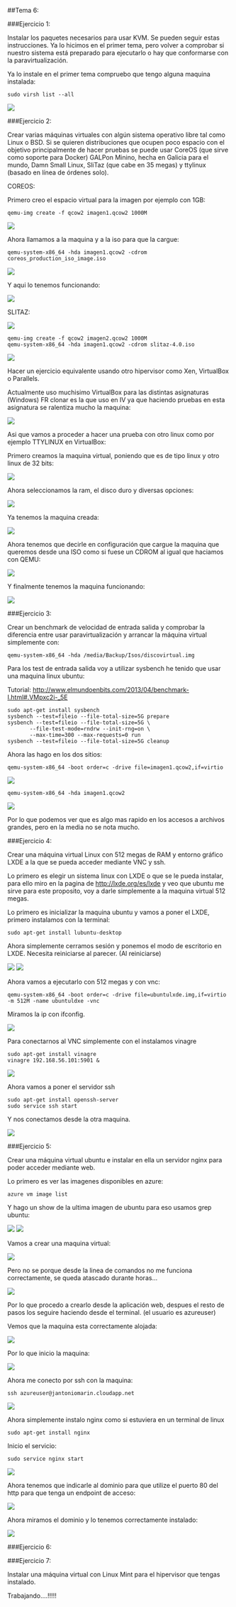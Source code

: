 ##Tema 6:

###Ejercicio 1:

Instalar los paquetes necesarios para usar KVM. Se pueden seguir estas instrucciones. Ya lo hicimos en el primer tema, pero volver a comprobar si nuestro sistema está preparado para ejecutarlo o hay que conformarse con la paravirtualización.

Ya lo instale en el primer tema compruebo que tengo alguna maquina instalada:

````
sudo virsh list --all
````

<img src="http://i61.tinypic.com/2pr7lsn.jpg"/>

###Ejercicio 2:

Crear varias máquinas virtuales con algún sistema operativo libre tal como Linux o BSD. Si se quieren distribuciones que ocupen poco espacio con el objetivo principalmente de hacer pruebas se puede usar CoreOS (que sirve como soporte para Docker) GALPon Minino, hecha en Galicia para el mundo, Damn Small Linux, SliTaz (que cabe en 35 megas) y ttylinux (basado en línea de órdenes solo).

COREOS:

Primero creo el espacio virtual para la imagen por ejemplo con 1GB:

````
qemu-img create -f qcow2 imagen1.qcow2 1000M
````

<img src="http://i59.tinypic.com/sfulc5.jpg"/>


Ahora llamamos a la maquina y a la iso para que la cargue:

````
qemu-system-x86_64 -hda imagen1.qcow2 -cdrom coreos_production_iso_image.iso
````

<img src="http://i59.tinypic.com/t80lec.jpg"/>

Y aqui lo tenemos funcionando:

<img src="http://i59.tinypic.com/15ceybq.jpg"/>

SLITAZ:

<img src="http://i60.tinypic.com/29yrx8k.jpg"/>

````
qemu-img create -f qcow2 imagen2.qcow2 1000M
qemu-system-x86_64 -hda imagen1.qcow2 -cdrom slitaz-4.0.iso
````

<img src="http://i61.tinypic.com/25oxbx1.jpg"/>


Hacer un ejercicio equivalente usando otro hipervisor como Xen, VirtualBox o Parallels.

Actualmente uso muchisimo VirtualBox para las distintas asignaturas (Windows) FR clonar es la que uso en IV ya que haciendo pruebas en esta asignatura se ralentiza mucho la maquina:

<img src="http://i57.tinypic.com/95ztki.jpg"/>

Asi que vamos a proceder a hacer una prueba con otro linux como por ejemplo TTYLINUX en VirtualBox:

Primero creamos la maquina virtual, poniendo que es de tipo linux y otro linux de 32 bits:

<img src="http://i60.tinypic.com/t6wduo.jpg"/>

Ahora seleccionamos la ram, el disco duro y diversas opciones:

<img src="http://i62.tinypic.com/aau6x1.jpg"/>

Ya tenemos la maquina creada:

<img src="http://i58.tinypic.com/ft98x.jpg"/>

Ahora tenemos que decirle en configuración que cargue la maquina que queremos desde una ISO como si fuese un CDROM al igual que haciamos con QEMU:

<img src="http://i62.tinypic.com/20gfevn.jpg"/>

Y finalmente tenemos la maquina funcionando:

<img src="http://i58.tinypic.com/23h3n0w.jpg"/>


###Ejercicio 3:

Crear un benchmark de velocidad de entrada salida y comprobar la diferencia entre usar paravirtualización y arrancar la máquina virtual simplemente con:

````
qemu-system-x86_64 -hda /media/Backup/Isos/discovirtual.img
````

Para los test de entrada salida voy a utilizar sysbench he tenido que usar una maquina linux ubuntu:

Tutorial: http://www.elmundoenbits.com/2013/04/benchmark-I.html#.VMpxc2i-_5E

````
sudo apt-get install sysbench
sysbench --test=fileio --file-total-size=5G prepare
sysbench --test=fileio --file-total-size=5G \
       --file-test-mode=rndrw --init-rng=on \
       --max-time=300 --max-requests=0 run
sysbench --test=fileio --file-total-size=5G cleanup
````

Ahora las hago en los dos sitios:

````
qemu-system-x86_64 -boot order=c -drive file=imagen1.qcow2,if=virtio
````

<img src="http://i58.tinypic.com/19xdmu.jpg"/>

````
qemu-system-x86_64 -hda imagen1.qcow2
````

<img src="http://i62.tinypic.com/28jgshd.jpg"/>

Por lo que podemos ver que es algo mas rapido en los accesos a archivos grandes, pero en la media no se nota mucho.


###Ejercicio 4:

Crear una máquina virtual Linux con 512 megas de RAM y entorno gráfico LXDE a la que se pueda acceder mediante VNC y ssh.

Lo primero es elegir un sistema linux con LXDE o que se le pueda instalar, para ello miro en la pagina de http://lxde.org/es/lxde y veo que ubuntu me sirve para este proposito, voy a darle simplemente a la maquina virtual 512 megas.

Lo primero es inicializar la maquina ubuntu y vamos a poner el LXDE, primero instalamos con la terminal:

````
sudo apt-get install lubuntu-desktop
````

Ahora simplemente cerramos sesión y ponemos el modo de escritorio en LXDE. Necesita reiniciarse al parecer. (Al reiniciarse)

<img src="http://i60.tinypic.com/10pvuwm.jpg"/>


<img src="http://i60.tinypic.com/i2sm69.jpg"/>


Ahora vamos a ejecutarlo con 512 megas y con vnc:

````
qemu-system-x86_64 -boot order=c -drive file=ubuntulxde.img,if=virtio -m 512M -name ubuntuldxe -vnc
````
Miramos la ip con ifconfig.

<img src="http://i60.tinypic.com/wv7ewn.jpg"/>

Para conectarnos al VNC simplemente con el instalamos vinagre

````
sudo apt-get install vinagre 
vinagre 192.168.56.101:5901 &
````

<img src="http://i57.tinypic.com/2hdu1dv.jpg"/>

Ahora vamos a poner el servidor ssh

````
sudo apt-get install openssh-server
sudo service ssh start
````

Y nos conectamos desde la otra maquina.

<img src="http://i59.tinypic.com/kbpsfk.jpg"/>


###Ejercicio 5:

Crear una máquina virtual ubuntu e instalar en ella un servidor nginx para poder acceder mediante web.

Lo primero es ver las imagenes disponibles en azure:

````
azure vm image list
````

Y hago un show de la ultima imagen de ubuntu para eso usamos grep ubuntu:

<img src="http://i58.tinypic.com/2l9jzhd.jpg"/>

<img src="http://i59.tinypic.com/2nrogt2.jpg"/>

Vamos a crear una maquina virtual:

<img src="http://i59.tinypic.com/1124thw.jpg"/>

Pero no se porque desde la linea de comandos no me funciona correctamente, se queda atascado durante horas...

<img src="http://i58.tinypic.com/33wpkid.jpg"/>

Por lo que procedo a crearlo desde la aplicación web, despues el resto de pasos los seguire haciendo desde el terminal. (el usuario es azureuser)

Vemos que la maquina esta correctamente alojada:

<img src="http://i61.tinypic.com/dd0pk3.jpg"/>

Por lo que inicio la maquina:

<img src="http://i58.tinypic.com/2vdr9zn.jpg"/>

Ahora me conecto por ssh con la maquina:

````
ssh azureuser@jantoniomarin.cloudapp.net
````

<img src="http://i60.tinypic.com/688qid.jpg"/>

Ahora simplemente instalo nginx como si estuviera en un terminal de linux

````
sudo apt-get install nginx
````

Inicio el servicio:

````
sudo service nginx start
````

<img src="http://i62.tinypic.com/1z2emiw.jpg"/>

Ahora tenemos que indicarle al dominio para que utilize el puerto 80 del http para que tenga un endpoint de acceso:

<img src="http://i57.tinypic.com/x5y58y.jpg"/>

Ahora miramos el dominio y lo tenemos correctamente instalado:

<img src="http://i60.tinypic.com/k37r5e.jpg"/>


###Ejercicio 6:


###Ejercicio 7: 

Instalar una máquina virtual con Linux Mint para el hipervisor que tengas instalado.



Trabajando....!!!!!

